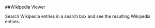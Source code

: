 ##Wikipedia Viewer 

Search Wikipedia entries in a search box and see the resulting Wikipedia entries.
